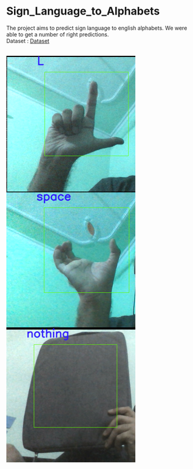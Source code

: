 # Sign_Language_to_Alphabets

The project aims to predict sign language to english alphabets. We were able to get a number of right predictions. <br/>
Dataset : [Dataset](https://www.kaggle.com/grassknoted/asl-alphabet)

<br/>
<img src="Images/1.png" width="340" align="center">
<img src="Images/2.bmp" width="340" align="center">
<img src="Images/3.png" width="340" align="center">

